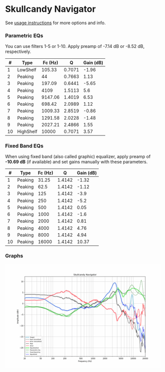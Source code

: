 # Skullcandy Navigator
See [usage instructions](https://github.com/jaakkopasanen/AutoEq#usage) for more options and info.

### Parametric EQs
You can use filters 1-5 or 1-10. Apply preamp of -7.14 dB or -8.52 dB, respectively.

|   # | Type      |   Fc (Hz) |      Q |   Gain (dB) |
|-----|-----------|-----------|--------|-------------|
|   1 | LowShelf  |    105.33 | 0.7071 |       -1.96 |
|   2 | Peaking   |     44    | 0.7663 |        1.13 |
|   3 | Peaking   |    197.09 | 0.6441 |       -5.65 |
|   4 | Peaking   |   4109    | 1.5113 |        5.6  |
|   5 | Peaking   |   9147.06 | 1.4019 |        6.53 |
|   6 | Peaking   |    698.42 | 2.0989 |        1.12 |
|   7 | Peaking   |   1009.33 | 2.8519 |       -0.86 |
|   8 | Peaking   |   1291.58 | 2.0228 |       -1.48 |
|   9 | Peaking   |   2027.21 | 2.4866 |        1.55 |
|  10 | HighShelf |  10000    | 0.7071 |        3.57 |

### Fixed Band EQs
When using fixed band (also called graphic) equalizer, apply preamp of **-10.69 dB** (if available) and set gains manually with these parameters.

|   # | Type    |   Fc (Hz) |      Q |   Gain (dB) |
|-----|---------|-----------|--------|-------------|
|   1 | Peaking |     31.25 | 1.4142 |       -1.32 |
|   2 | Peaking |     62.5  | 1.4142 |       -1.12 |
|   3 | Peaking |    125    | 1.4142 |       -3.9  |
|   4 | Peaking |    250    | 1.4142 |       -5.2  |
|   5 | Peaking |    500    | 1.4142 |        0.05 |
|   6 | Peaking |   1000    | 1.4142 |       -1.6  |
|   7 | Peaking |   2000    | 1.4142 |        0.81 |
|   8 | Peaking |   4000    | 1.4142 |        4.76 |
|   9 | Peaking |   8000    | 1.4142 |        4.94 |
|  10 | Peaking |  16000    | 1.4142 |       10.37 |

### Graphs
![](./Skullcandy%20Navigator.png)
